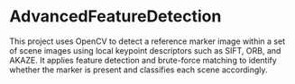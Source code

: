 # AdvancedFeatureDetection
This project uses OpenCV to detect a reference marker image within a set of scene images using local keypoint descriptors such as SIFT, ORB, and AKAZE. It applies feature detection and brute-force matching to identify whether the marker is present and classifies each scene accordingly.

